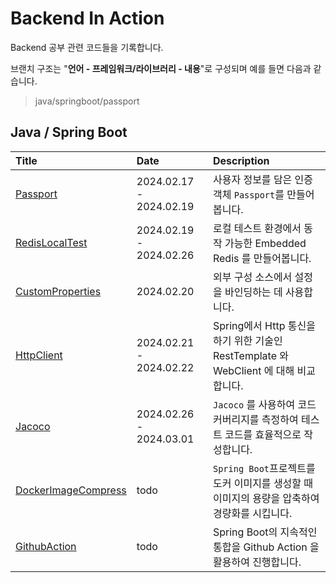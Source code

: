 # Backend In Action

Backend 공부 관련 코드들을 기록합니다.

브랜치 구조는 "**언어 - 프레임워크/라이브러리 - 내용**"로 구성되며 예를 들면 다음과 같습니다.

> java/springboot/passport

## Java / Spring Boot

| Title                                                                                                     | Date                    | Description                                                      |
|:----------------------------------------------------------------------------------------------------------|:------------------------|:-----------------------------------------------------------------|
| [Passport](https://github.com/KIMSEI1124/backend_in_action/tree/java/springboot/passport)                 | 2024.02.17 - 2024.02.19 | 사용자 정보를 담은 인증객체 `Passport`를 만들어봅니다.                              |
| [RedisLocalTest](https://github.com/KIMSEI1124/backend_in_action/tree/java/springboot/redislocaltest)     | 2024.02.19 - 2024.02.26 | 로컬 테스트 환경에서 동작 가능한 Embedded Redis 를 만들어봅니다.                      |
| [CustomProperties](https://github.com/KIMSEI1124/backend_in_action/tree/java/springboot/customproperties) | 2024.02.20              | 외부 구성 소스에서 설정을 바인딩하는 데 사용합니다.                                    |
| [HttpClient](https://github.com/KIMSEI1124/backend_in_action/tree/java/springboot/httpclient)             | 2024.02.21 - 2024.02.22 | Spring에서 Http 통신을 하기 위한 기술인 RestTemplate 와 WebClient 에 대해 비교합니다. |
| [Jacoco](https://github.com/KIMSEI1124/backend_in_action/tree/java/springboot/jacoco)                     | 2024.02.26 - 2024.03.01 | `Jacoco` 를 사용하여 코드 커버리지를 측정하여 테스트 코드를 효율적으로 작성합니다.               |
| [DockerImageCompress]()                                                                                   | todo                    | `Spring Boot`프로젝트를 도커 이미지를 생성할 때 이미지의 용량을 압축하여 경량화를 시킵니다.        |
| [GithubAction]()                                                                                          | todo                    | Spring Boot의 지속적인 통합을 Github Action 을 활용하여 진행합니다.                |
